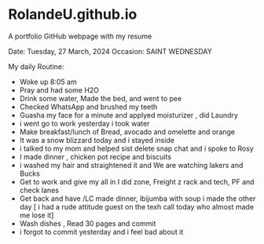 
# RolandeU.github.io
A portfolio GitHub webpage with my resume

Date: Tuesday, 27 March, 2024
Occasion: SAINT WEDNESDAY 

My daily Routine:
- Woke up 8:05 am
- Pray and had some H2O
- Drink some water, Made the bed, and went to pee
- Checked WhatsApp and brushed my teeth
- Guasha my face for a minute and applyed moisturizer , did Laundry
- i went go to work yesterday i took water
- Make breakfast/lunch of Bread, avocado  and omelette and orange 
- It was a snow blizzard today and i stayed inside
- i talked to my mom and helped sist delete snap chat and i spoke to Rosy
- I made dinner , chicken pot recipe and biscuits 
- i washed my hair and straightened it and We are watching lakers and Bucks
- Get to work and give my all in I did zone, Freight z rack and tech, PF and check lanes
- Get back and have /LC made dinner, ibijumba with soup i made the other day
[ i had a rude attitude guest on the texh call today who almost made me lose it]
- Wash dishes , Read 30 pages and commit
- i forgot to commit yesterday and i feel bad about it
